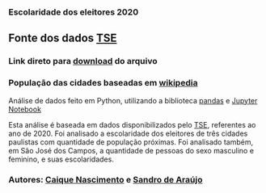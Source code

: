 ### Escolaridade dos eleitores 2020

## Fonte dos dados [TSE](https://www.tse.jus.br/eleicoes/estatisticas/repositorio-de-dados-eleitorais-1/repositorio-de-dados-eleitorais) 

### Link direto para [download](https://cdn.tse.jus.br/estatistica/sead/odsele/perfil_eleitor_secao/perfil_eleitor_secao_2020_SP.zip) do arquivo ###

### População das cidades baseadas em [wikipedia](https://pt.wikipedia.org/wiki/Lista_de_municípios_de_São_Paulo_por_população) ##


Análise de dados feito em Python, utilizando a biblioteca [pandas](https://pandas.pydata.org) e [Jupyter Notebook](https://jupyter.org)

Esta análise é baseada em dados disponibilizados pelo [TSE](https://www.tse.jus.br/eleicoes/estatisticas/repositorio-de-dados-eleitorais-1/repositorio-de-dados-eleitorais), referentes ao ano de 2020.
Foi analisado a escolaridade dos eleitores de três cidades paulistas com quantidade de população próximas. Foi analisado também, em São José dos Campos, a quantidade de pessoas do sexo masculino e feminino, e suas escolaridades.

### Autores: [Caique Nascimento](https://github.com/caiquesjc) e [Sandro de Araújo](https://github.com/shaka20100) ###
